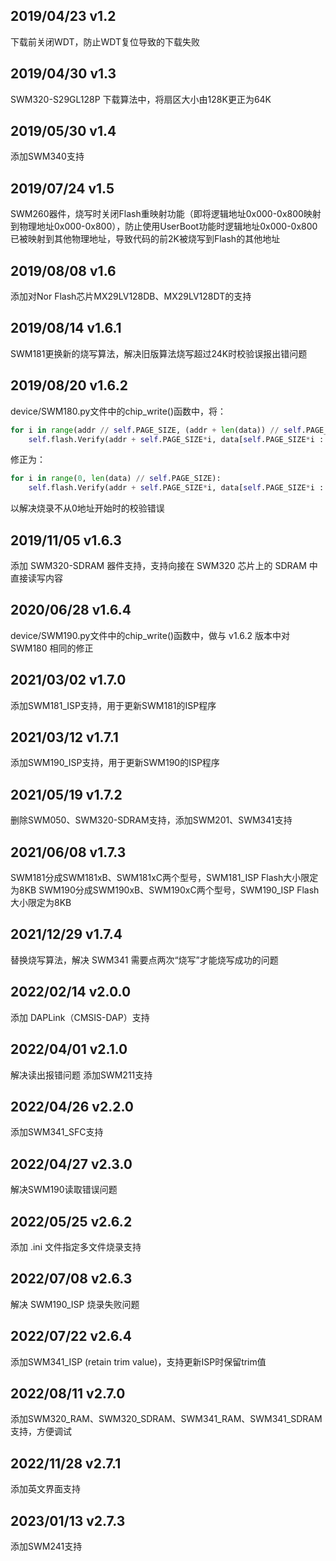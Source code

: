 ## 2019/04/23 v1.2
下载前关闭WDT，防止WDT复位导致的下载失败

## 2019/04/30 v1.3
SWM320-S29GL128P 下载算法中，将扇区大小由128K更正为64K

## 2019/05/30 v1.4
添加SWM340支持

## 2019/07/24 v1.5
SWM260器件，烧写时关闭Flash重映射功能（即将逻辑地址0x000-0x800映射到物理地址0x000-0x800），防止使用UserBoot功能时逻辑地址0x000-0x800已被映射到其他物理地址，导致代码的前2K被烧写到Flash的其他地址

## 2019/08/08 v1.6
添加对Nor Flash芯片MX29LV128DB、MX29LV128DT的支持

## 2019/08/14 v1.6.1
SWM181更换新的烧写算法，解决旧版算法烧写超过24K时校验误报出错问题

## 2019/08/20 v1.6.2
device/SWM180.py文件中的chip_write()函数中，将：
``` python
for i in range(addr // self.PAGE_SIZE, (addr + len(data)) // self.PAGE_SIZE):
	self.flash.Verify(addr + self.PAGE_SIZE*i, data[self.PAGE_SIZE*i : self.PAGE_SIZE*(i+1)])
```
修正为：
``` python
for i in range(0, len(data) // self.PAGE_SIZE):
	self.flash.Verify(addr + self.PAGE_SIZE*i, data[self.PAGE_SIZE*i : self.PAGE_SIZE*(i+1)])
```
以解决烧录不从0地址开始时的校验错误

## 2019/11/05 v1.6.3
添加 SWM320-SDRAM 器件支持，支持向接在 SWM320 芯片上的 SDRAM 中直接读写内容

## 2020/06/28 v1.6.4
device/SWM190.py文件中的chip_write()函数中，做与 v1.6.2 版本中对 SWM180 相同的修正

## 2021/03/02 v1.7.0
添加SWM181_ISP支持，用于更新SWM181的ISP程序

## 2021/03/12 v1.7.1
添加SWM190_ISP支持，用于更新SWM190的ISP程序

## 2021/05/19 v1.7.2
删除SWM050、SWM320-SDRAM支持，添加SWM201、SWM341支持

## 2021/06/08 v1.7.3
SWM181分成SWM181xB、SWM181xC两个型号，SWM181_ISP Flash大小限定为8KB
SWM190分成SWM190xB、SWM190xC两个型号，SWM190_ISP Flash大小限定为8KB

## 2021/12/29 v1.7.4
替换烧写算法，解决 SWM341 需要点两次“烧写”才能烧写成功的问题

## 2022/02/14 v2.0.0
添加 DAPLink（CMSIS-DAP）支持

## 2022/04/01 v2.1.0
解决读出报错问题
添加SWM211支持

## 2022/04/26 v2.2.0
添加SWM341_SFC支持

## 2022/04/27 v2.3.0
解决SWM190读取错误问题

## 2022/05/25 v2.6.2
添加 .ini 文件指定多文件烧录支持

## 2022/07/08 v2.6.3
解决 SWM190_ISP 烧录失败问题

## 2022/07/22 v2.6.4
添加SWM341_ISP (retain trim value)，支持更新ISP时保留trim值

## 2022/08/11 v2.7.0
添加SWM320_RAM、SWM320_SDRAM、SWM341_RAM、SWM341_SDRAM支持，方便调试

## 2022/11/28 v2.7.1
添加英文界面支持

## 2023/01/13 v2.7.3
添加SWM241支持
